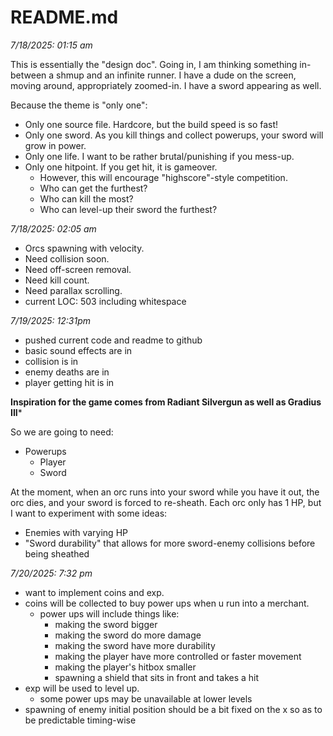 # README.md

*7/18/2025: 01:15 am*

This is essentially the "design doc".
Going in, I am thinking something in-between a shmup and an infinite runner.
I have a dude on the screen, moving around, appropriately zoomed-in.
I have a sword appearing as well. 

Because the theme is "only one":

- Only one source file. Hardcore, but the build speed is so fast!
- Only one sword. As you kill things and collect powerups, your sword will grow in power.
- Only one life. I want to be rather brutal/punishing if you mess-up.
- Only one hitpoint. If you get hit, it is gameover.
  - However, this will encourage "highscore"-style competition.
  - Who can get the furthest?
  - Who can kill the most?
  - Who can level-up their sword the furthest?

*7/18/2025: 02:05 am*

- Orcs spawning with velocity. 
- Need collision soon.
- Need off-screen removal.
- Need kill count.
- Need parallax scrolling.
- current LOC: 503 including whitespace

*7/19/2025: 12:31pm*

- pushed current code and readme to github
- basic sound effects are in
- collision is in
- enemy deaths are in
- player getting hit is in

**Inspiration for the game comes from Radiant Silvergun as well as Gradius III***

So we are going to need:

- Powerups
    - Player
    - Sword

At the moment, when an orc runs into your sword while you have it out, the orc dies, and your sword is forced to re-sheath.
Each orc only has 1 HP, but I want to experiment with some ideas:

- Enemies with varying HP
- "Sword durability" that allows for more sword-enemy collisions before being sheathed

*7/20/2025: 7:32 pm*

- want to implement coins and exp.
- coins will be collected to buy power ups when u run into a merchant.
  - power ups will include things like:
      - making the sword bigger
      - making the sword do more damage
      - making the sword have more durability
      - making the player have more controlled or faster movement
      - making the player's hitbox smaller
      - spawning a shield that sits in front and takes a hit
- exp will be used to level up.
    - some power ups may be unavailable at lower levels 
- spawning of enemy initial position should be a bit fixed on the x so as to be predictable timing-wise


















